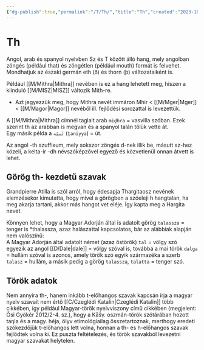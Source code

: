 ```yaml
---
{"dg-publish":true,"permalink":"/T/Th/","title":"Th","created":"2023-10-21T04:27","updated":"2025-09-24T00:10"}
---
```



# Th

Angol, arab és spanyol nyelvben Sz és T között álló hang, mely angolban zöngés (például that) és zöngétlen (például mouth) formát is felvehet. Mondhatjuk az északi germán eth (ð) és thorn (þ) változataiként is.  

 
Például [[M/Mithra\|Mithra]] nevében is ez a hang lehetett meg, hiszen a kiinduló [[M/MISZ\|MISZ]] változik Mith-re.  
- Azt jegyezzük meg, hogy Mithra nevét immáron Mhir < [[M/Mger\|Mger]] < [[M/Magor\|Magor]] nevéből ill. fejlődési sorozattal is levezettük.

A [[M/Mithra\|Mithra]] címnél taglalt arab `miḏhra` = vasvilla szóban. Ezek szerint th az arabban is megvan és a spanyol talán tőlük vette át.  
Egy másik példa a `ثَنيّة` (`ṯaniyya`) = út.  

Az angol -th szuffixum, mely sokszor zöngés d-nek illik be, másutt sz-hez közeli, a kelta-ír -dh névszóképzővel egyező és közvetlenül onnan átvett is lehet.  

## Görög th- kezdetű szavak

Grandpierre Atilla is szól arról, hogy édesapja Thargitaosz nevének elemzésekor kimutatta, hogy mivel a görögben a szóeleji h hangtalan, ha meg akarja tartani, akkor más hangot vet eléje. Így kapta meg a Hargita nevet.  
  

Könnyen lehet, hogy a Magyar Adorján által is adatolt görög `talassza` = tenger is \*thalassza, azaz halászattal kapcsolatos, bár az alábbiak alapján nem valószínű:  
A Magyar Adorján által adatolt német (azaz őstörök) `tal` = völgy szó egyezik az angol [[D/Dale\|dale]] = völgy szóval is, továbbá a mai török `dalga` = hullám szóval is azonos, amely török szó egyik származéka a szerb `talasz` = hullám, a másik pedig a görög `talassza`, `talatta` = tenger szó.  

## Török adatok

Nem annyira th-, hanem inkább t-előhangos szavak kapcsán írja a magyar nyelv szavait nem értő [[C/Czeglédi Katalin\|Czeglédi Katalin]] több cikkében, így például Magyar-török nyelvviszony című cikkében (megjelent: Ősi Gyökér 2012/2-4. sz.), hogy a Kāšγ. oszmán-török szótárában hozott taηla és a magy. héja, ölyv etimológiailag összetartoznak, merthogy eredeti szókezdőjük t-előhangos lett volna, honnan a th- és h-előhangos szavak fejlődtek volna ki. Ez puszta feltételezés, és török szavakból levezetni magyar szavakat helytelen.  